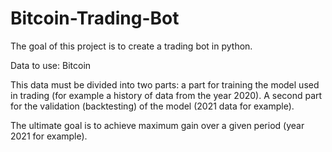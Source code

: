 # Bitcoin-Trading-Bot
The goal of this project is to create a trading bot in python.

Data to use: Bitcoin

This data must be divided into two parts: a part for training the model used in trading (for example a history of data from the year 2020). A second part for the validation (backtesting) of the model (2021 data for example).

The ultimate goal is to achieve maximum gain over a given period (year 2021 for example).
